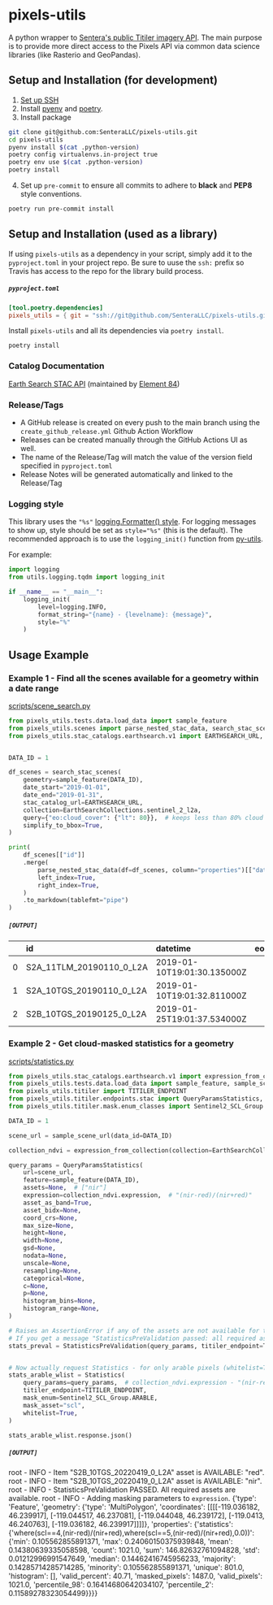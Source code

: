 # pixels-utils

A python wrapper to [Sentera's public Titiler imagery API](https://pixels.sentera.com). The main purpose is to provide more direct access to the Pixels API via common data science libraries (like Rasterio and GeoPandas).

## Setup and Installation (for development)
1) [Set up SSH](https://github.com/SenteraLLC/install-instructions/blob/master/ssh_setup.md)
2) Install [pyenv](https://github.com/SenteraLLC/install-instructions/blob/master/pyenv.md) and [poetry](https://python-poetry.org/docs/#installation).
3) Install package
``` bash
git clone git@github.com:SenteraLLC/pixels-utils.git
cd pixels-utils
pyenv install $(cat .python-version)
poetry config virtualenvs.in-project true
poetry env use $(cat .python-version)
poetry install
```
4) Set up `pre-commit` to ensure all commits to adhere to **black** and **PEP8** style conventions.
``` bash
poetry run pre-commit install
```

## Setup and Installation (used as a library)
If using `pixels-utils` as a dependency in your script, simply add it to the `pyproject.toml` in your project repo. Be sure to uuse the `ssh:` prefix so Travis has access to the repo for the library build process.

<h5 a><strong><code>pyproject.toml</code></strong></h5>

``` toml
[tool.poetry.dependencies]
pixels_utils = { git = "ssh://git@github.com/SenteraLLC/pixels-utils.git", branch = "main", extras = ["rasterio"]}
```

Install `pixels-utils` and all its dependencies via `poetry install`.

``` console
poetry install
```


### Catalog Documentation
[Earth Search STAC API](https://github.com/Element84/earth-search) (maintained by [Element 84](https://element84.com/))


### Release/Tags
- A GitHub release is created on every push to the main branch using the `create_github_release.yml` Github Action Workflow
- Releases can be created manually through the GitHub Actions UI as well.
- The name of the Release/Tag will match the value of the version field specified in `pyproject.toml`
- Release Notes will be generated automatically and linked to the Release/Tag


### Logging style
This library uses the `"%s"` [logging.Formatter() style](https://docs.python.org/3/library/logging.html#logging.Formatter). For logging messages to show up, style should be set as `style="%s"` (this is the default). The recommended approach is to use the `logging_init()` function from [py-utils](https://github.com/SenteraLLC/py-utils).

For example:

``` python
import logging
from utils.logging.tqdm import logging_init

if __name__ == "__main__":
    logging_init(
        level=logging.INFO,
        format_string="{name} - {levelname}: {message}",
        style="%"
    )
```

## Usage Example

### Example 1 - Find all the scenes available for a geometry within a date range
[scripts/scene_search.py](https://github.com/SenteraLLC/pixels-utils/blob/main/scripts/scene_search.py)

```python
from pixels_utils.tests.data.load_data import sample_feature
from pixels_utils.scenes import parse_nested_stac_data, search_stac_scenes
from pixels_utils.stac_catalogs.earthsearch.v1 import EARTHSEARCH_URL, EarthSearchCollections


DATA_ID = 1

df_scenes = search_stac_scenes(
    geometry=sample_feature(DATA_ID),
    date_start="2019-01-01",
    date_end="2019-01-31",
    stac_catalog_url=EARTHSEARCH_URL,
    collection=EarthSearchCollections.sentinel_2_l2a,
    query={"eo:cloud_cover": {"lt": 80}},  # keeps less than 80% cloud cover,
    simplify_to_bbox=True,
)

print(
    df_scenes[["id"]]
    .merge(
        parse_nested_stac_data(df=df_scenes, column="properties")[["datetime", "eo:cloud_cover"]],
        left_index=True,
        right_index=True,
    )
    .to_markdown(tablefmt="pipe")
)
```

<h5 a><code>[OUTPUT]</code></h5>

|    | id                       | datetime                    |   eo:cloud_cover |
|---:|:-------------------------|:----------------------------|-----------------:|
|  0 | S2A_11TLM_20190110_0_L2A | 2019-01-10T19:01:30.135000Z |          26.9409 |
|  1 | S2A_10TGS_20190110_0_L2A | 2019-01-10T19:01:32.811000Z |          61.8212 |
|  2 | S2B_10TGS_20190125_0_L2A | 2019-01-25T19:01:37.534000Z |          55.6444 |

### Example 2 - Get cloud-masked statistics for a geometry
[scripts/statistics.py](https://github.com/SenteraLLC/pixels-utils/blob/main/scripts/statistics.py)

``` python
from pixels_utils.stac_catalogs.earthsearch.v1 import expression_from_collection, EarthSearchCollections
from pixels_utils.tests.data.load_data import sample_feature, sample_scene_url
from pixels_utils.titiler import TITILER_ENDPOINT
from pixels_utils.titiler.endpoints.stac import QueryParamsStatistics, Statistics, StatisticsPreValidation
from pixels_utils.titiler.mask.enum_classes import Sentinel2_SCL_Group

DATA_ID = 1

scene_url = sample_scene_url(data_id=DATA_ID)

collection_ndvi = expression_from_collection(collection=EarthSearchCollections.sentinel_2_l2a, spectral_index="NDVI")

query_params = QueryParamsStatistics(
    url=scene_url,
    feature=sample_feature(DATA_ID),
    assets=None,  # ["nir"]
    expression=collection_ndvi.expression,  # "(nir-red)/(nir+red)"
    asset_as_band=True,
    asset_bidx=None,
    coord_crs=None,
    max_size=None,
    height=None,
    width=None,
    gsd=None,
    nodata=None,
    unscale=None,
    resampling=None,
    categorical=None,
    c=None,
    p=None,
    histogram_bins=None,
    histogram_range=None,
)

# Raises an AssertionError if any of the assets are not available for the query_params
# If you get a message "StatisticsPreValidation passed: all required assets are available.", you can proceed to Statistics
stats_preval = StatisticsPreValidation(query_params, titiler_endpoint=TITILER_ENDPOINT)


# Now actually request Statistics - for only arable pixels (whitelist=True)!
stats_arable_wlist = Statistics(
    query_params=query_params,  # collection_ndvi.expression - "(nir-red)/(nir+red)"
    titiler_endpoint=TITILER_ENDPOINT,
    mask_enum=Sentinel2_SCL_Group.ARABLE,
    mask_asset="scl",
    whitelist=True,
)

stats_arable_wlist.response.json()
```

<h5 a><code>[OUTPUT]</code></h5>

root - INFO - Item "S2B_10TGS_20220419_0_L2A" asset is AVAILABLE: "red".
root - INFO - Item "S2B_10TGS_20220419_0_L2A" asset is AVAILABLE: "nir".
root - INFO - StatisticsPreValidation PASSED. All required assets are available.
root - INFO - Adding masking parameters to `expression`.
{'type': 'Feature',
 'geometry': {'type': 'MultiPolygon',
  'coordinates': [[[[-119.036182, 46.239917],
     [-119.044517, 46.237081],
     [-119.044048, 46.239172],
     [-119.0413, 46.240763],
     [-119.036182, 46.239917]]]]},
 'properties': {'statistics': {'where(scl==4,(nir-red)/(nir+red),where(scl==5,(nir-red)/(nir+red),0.0))': {'min': 0.105562855891371,
    'max': 0.24060150375939848,
    'mean': 0.14380639335058598,
    'count': 1021.0,
    'sum': 146.82632761094828,
    'std': 0.01212996991547649,
    'median': 0.14462416745956233,
    'majority': 0.14285714285714285,
    'minority': 0.105562855891371,
    'unique': 801.0,
    'histogram': [<omitted for brevity>],
    'valid_percent': 40.71,
    'masked_pixels': 1487.0,
    'valid_pixels': 1021.0,
    'percentile_98': 0.16414680642034107,
    'percentile_2': 0.11589278323054499}}}}
